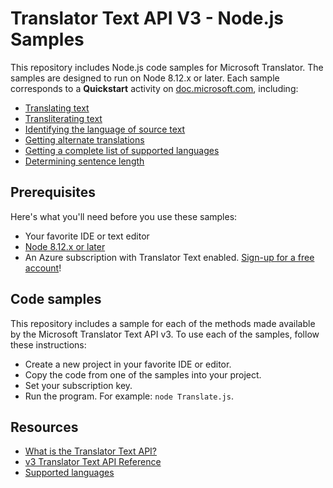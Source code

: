 # Translator Text API V3 - Node.js Samples

This repository includes Node.js code samples for Microsoft Translator. The samples are designed to run on Node 8.12.x or later. Each sample corresponds to a **Quickstart** activity on [doc.microsoft.com](https://docs.microsoft.com/azure/cognitive-services/translator/), including:

* [Translating text](https://docs.microsoft.com/azure/cognitive-services/translator/quickstart-nodejs-translate)
* [Transliterating text](https://docs.microsoft.com/azure/cognitive-services/translator/quickstart-nodejs-transliterate)
* [Identifying the language of source text](https://docs.microsoft.com/azure/cognitive-services/translator/quickstart-nodejs-detect)
* [Getting alternate translations](https://docs.microsoft.com/azure/cognitive-services/translator/quickstart-nodejs-dictionary)
* [Getting a complete list of supported languages](https://docs.microsoft.com/azure/cognitive-services/translator/quickstart-nodejs-languages)
* [Determining sentence length](https://docs.microsoft.com/azure/cognitive-services/translator/quickstart-nodejs-sentences)

## Prerequisites

Here's what you'll need before you use these samples:

* Your favorite IDE or text editor
* [Node 8.12.x or later](https://nodejs.org/en/)
* An Azure subscription with Translator Text enabled. [Sign-up for a free account](https://docs.microsoft.com/azure/cognitive-services/translator/translator-text-how-to-signup)!

## Code samples

This repository includes a sample for each of the methods made available by the Microsoft Translator Text API v3. To use each of the samples, follow these instructions:

* Create a new project in your favorite IDE or editor.
* Copy the code from one of the samples into your project.
* Set your subscription key.
* Run the program. For example: `node Translate.js`.

## Resources

* [What is the Translator Text API?](https://docs.microsoft.com/azure/cognitive-services/translator/translator-info-overview)
* [v3 Translator Text API Reference](https://docs.microsoft.com/azure/cognitive-services/translator/)
* [Supported languages](https://docs.microsoft.com/azure/cognitive-services/translator/language-support)
